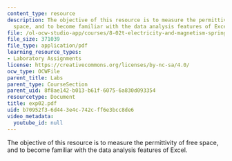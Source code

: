 ```yaml
---
content_type: resource
description: The objective of this resource is to measure the permittivity of free
  space, and to become familiar with the data analysis features of Excel.
file: /ol-ocw-studio-app/courses/8-02t-electricity-and-magnetism-spring-2005/b70952f36d443e4c742cff6e3bcc8de6_exp02.pdf
file_size: 371039
file_type: application/pdf
learning_resource_types:
- Laboratory Assignments
license: https://creativecommons.org/licenses/by-nc-sa/4.0/
ocw_type: OCWFile
parent_title: Labs
parent_type: CourseSection
parent_uid: 8f8ae142-b013-b61f-6075-6a830d093354
resourcetype: Document
title: exp02.pdf
uid: b70952f3-6d44-3e4c-742c-ff6e3bcc8de6
video_metadata:
  youtube_id: null
---
```

The objective of this resource is to measure the permittivity of free space, and to become familiar with the data analysis features of Excel.